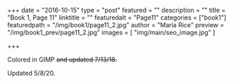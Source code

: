 +++
date = "2016-10-15"
type = "post"
featured = ""
description = ""
title = "Book 1, Page 11"
linktitle = ""
featuredalt = "Page11"
categories = ["book1"]
featuredpath = "/img/book1/page11_2.jpg"
author = "Maria Rice"
preview = "/img/book1_prev/page11_2.jpg"
images = [ "img/main/seo_image.jpg" ]

+++

Colored in GIMP ~~and updated 7/13/18.~~ 

Updated 5/8/20.

